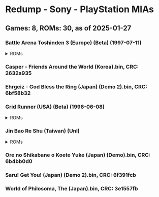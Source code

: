# Redump - Sony - PlayStation MIAs
## Games: 8, ROMs: 30, as of 2025-01-27
### Battle Arena Toshinden 3 (Europe) (Beta) (1997-07-11)
<details>
<summary>ROMs</summary>

Battle Arena Toshinden 3 (Europe) (Beta) (1997-07-11) (Track 1).bin, CRC: 6ac3b1d7

Battle Arena Toshinden 3 (Europe) (Beta) (1997-07-11) (Track 2).bin, CRC: 75a85b58
</details>

### Casper - Friends Around the World (Korea).bin, CRC: 2632a935
### Ehrgeiz - God Bless the Ring (Japan) (Demo 2).bin, CRC: 6bf58b32
### Grid Runner (USA) (Beta) (1996-06-08)
<details>
<summary>ROMs</summary>

Grid Runner (USA) (Beta) (1996-06-08) (Track 01).bin, CRC: d2b56544

Grid Runner (USA) (Beta) (1996-06-08) (Track 02).bin, CRC: 0b92e3de

Grid Runner (USA) (Beta) (1996-06-08) (Track 03).bin, CRC: 05178656

Grid Runner (USA) (Beta) (1996-06-08) (Track 04).bin, CRC: 6bf4557b

Grid Runner (USA) (Beta) (1996-06-08) (Track 05).bin, CRC: c39ba1ed

Grid Runner (USA) (Beta) (1996-06-08) (Track 06).bin, CRC: 6c0ba1af

Grid Runner (USA) (Beta) (1996-06-08) (Track 07).bin, CRC: 6eda60ac

Grid Runner (USA) (Beta) (1996-06-08) (Track 08).bin, CRC: a1568a2a

Grid Runner (USA) (Beta) (1996-06-08) (Track 09).bin, CRC: dfb0f393

Grid Runner (USA) (Beta) (1996-06-08) (Track 10).bin, CRC: 4244ef17

Grid Runner (USA) (Beta) (1996-06-08) (Track 11).bin, CRC: 3631c594

Grid Runner (USA) (Beta) (1996-06-08) (Track 12).bin, CRC: 29a7d988

Grid Runner (USA) (Beta) (1996-06-08) (Track 13).bin, CRC: b6361c8a

Grid Runner (USA) (Beta) (1996-06-08) (Track 14).bin, CRC: 6a8cdf9f

Grid Runner (USA) (Beta) (1996-06-08) (Track 15).bin, CRC: 37cdc1b0

Grid Runner (USA) (Beta) (1996-06-08) (Track 16).bin, CRC: 5f282332

Grid Runner (USA) (Beta) (1996-06-08) (Track 17).bin, CRC: dee05afd

Grid Runner (USA) (Beta) (1996-06-08) (Track 18).bin, CRC: a21c96f7

Grid Runner (USA) (Beta) (1996-06-08) (Track 19).bin, CRC: 744c3058
</details>

### Jin Bao Re Shu (Taiwan) (Unl)
<details>
<summary>ROMs</summary>

Jin Bao Re Shu (Taiwan) (Unl) (Track 1).bin, CRC: 9a83360d

Jin Bao Re Shu (Taiwan) (Unl) (Track 2).bin, CRC: 1d362861

Jin Bao Re Shu (Taiwan) (Unl) (Track 3).bin, CRC: 31269654

Jin Bao Re Shu (Taiwan) (Unl) (Track 4).bin, CRC: 5a9a2c65
</details>

### Ore no Shikabane o Koete Yuke (Japan) (Demo).bin, CRC: 6b4bb0d0
### Saru! Get You! (Japan) (Demo 2).bin, CRC: 6f391fcb
### World of Philosoma, The (Japan).bin, CRC: 3e1557fb
